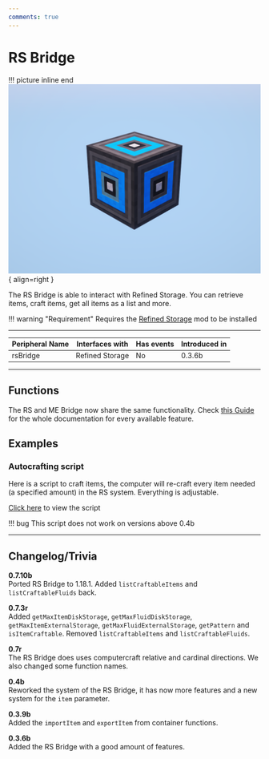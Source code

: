 ```yaml
---
comments: true
---
```


# RS Bridge

!!! picture inline end
    ![!Image of the RS Bridge block](../img/previews/rs_bridge.png){ align=right }

The RS Bridge is able to interact with Refined Storage.
You can retrieve items, craft items, get all items as a list and more.

!!! warning "Requirement"
    Requires the [Refined Storage](https://www.curseforge.com/minecraft/mc-mods/refined-storage) mod to be installed

<p class="picture-spacing" style="--ps:0.6rem;"></p>

---

<center>

| Peripheral Name | Interfaces with | Has events | Introduced in |
| --------------- | --------------- | ---------- | ------------- |
| rsBridge        | Refined Storage | No         | 0.3.6b        |

</center>

---

## Functions

The RS and ME Bridge now share the same functionality. Check [this Guide](../guides/storage_system_functions) for the whole documentation for every available feature.

## Examples

### Autocrafting script

Here is a script to craft items, the computer will re-craft every item needed (a specified amount) in the RS system. Everything is adjustable.

[Click here](https://gist.github.com/Seniorendi/26bd8ecaec400146f2e38790faceead8) to view the script

!!! bug
    This script does not work on versions above 0.4b

---

## Changelog/Trivia

**0.7.10b**  
Ported RS Bridge to 1.18.1.
Added `listCraftableItems` and `listCraftableFluids` back.

**0.7.3r**  
Added `getMaxItemDiskStorage`, `getMaxFluidDiskStorage`, `getMaxItemExternalStorage`, `getMaxFluidExternalStorage`, `getPattern` and `isItemCraftable`.
Removed `listCraftableItems` and `listCraftableFluids`.

**0.7r**  
The RS Bridge does uses computercraft relative and cardinal directions.
We also changed some function names.

**0.4b**  
Reworked the system of the RS Bridge, it has now more features and a new system for the `item` parameter.

**0.3.9b**  
Added the `importItem` and `exportItem` from container functions.

**0.3.6b**  
Added the RS Bridge with a good amount of features.
